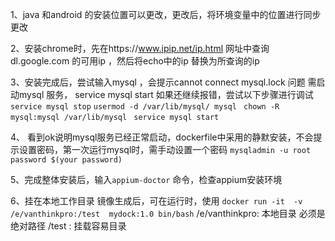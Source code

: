 1、java 和android 的安装位置可以更改，更改后，将环境变量中的位置进行同步更改

2、安装chrome时，先在https://www.ipip.net/ip.html 网址中查询 dl.google.com 的可用ip ，然后将echo中的ip 替换为所查询的ip

3、安装完成后，尝试输入mysql ，会提示cannot connect mysql.lock 问题
     需启动mysql 服务， service mysql start
     如果还继续报错，尝试以下步骤进行调试
	`service mysql stop`
	`usermod -d /var/lib/mysql/ mysql `
	`chown -R mysql:mysql /var/lib/mysql `
	`service mysql start `

4、 看到ok说明mysql服务已经正常启动，dockerfile中采用的静默安装，不会提示设置密码，第一次运行mysql时，需手动设置一个密码
	`mysqladmin -u root password $(your password)`

5、完成整体安装后，输入`appium-doctor` 命令，检查appium安装环境

6、挂在本地工作目录  镜像生成后，可在运行时，使用
	`docker run -it  -v  /e/vanthinkpro:/test  mydock:1.0 bin/bash`
   /e/vanthinkpro: 本地目录 必须是绝对路径
  /test : 挂载容易目录
